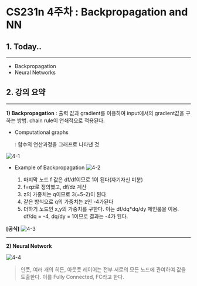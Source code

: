 CS231n 4주차 : Backpropagation and NN
============

**1. Today..**
-----
--------------------------

   - Backpropagation
   - Neural Networks


**2. 강의 요약**
-----
------------------

**1) Backpropagation**
: 출력 값과 gradient를 이용하여 input에서의 gradient값을 구하는 방법. chain rule이 연쇄적으로 적용된다.

* Computational graphs
     
     : 함수의 연산과정을 그래프로 나타낸 것

![4-1](https://user-images.githubusercontent.com/66044830/129655970-8e118b6d-bf6a-47c6-a111-003e8eda8cf6.JPG)


* Example of Backpropagation
![4-2](https://user-images.githubusercontent.com/66044830/129656759-b5aa0058-b1ac-4c87-9504-33b038fffadd.JPG)

    1. 마지막 노드 f 값은 df/df이므로 1이 된다(자기자신 미분)
    2. f=qz로 정의했고, df/dz 계산
    3. z의 가중치는 q이므로 3(=5-2)이 된다
    4. 같은 방식으로 q의 가중치는 z인 -4가된다
    5. 더하기 노드인 x,y의 가중치를 구한다. 이는 df/dq*dq/dy 체인룰을 이용. df/dq = -4, dq/dy = 1이므로 결과는 -4가 된다.

**[공식]**
![4-3](https://user-images.githubusercontent.com/66044830/129657220-1ce344c6-d45a-4915-8081-5fe3ce429091.JPG)

--------------------

**2) Neural Network**

![4-4](https://user-images.githubusercontent.com/66044830/129657464-20702076-4e1b-41a3-b97a-1e017bc7333b.JPG)

> 인풋, 여러 개의 히든, 아웃풋 레이어는 전부 서로의 모든 노드에 관여하여 값을 도출한다. 이를 Fully Connected, FC라고 한다.
